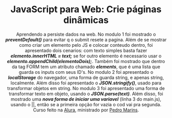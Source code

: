 <h1 align="center">JavaScript para Web: Crie páginas dinâmicas</h1>
<p align="center">
    Aprendendo a persiste dados na web. No modulo 1 foi mostrado o <em><strong>preventDefault()</strong></em> para evitar q o submit resete a pagina. Além de se mostrar como criar um elemento pelo JS e colocar conteudo dentro, foi apresentado dois cenarios: com texto simples basta fazer <em><strong>elemento.innerHTML = text;</strong></em> se for outro elemento é necessario usar o <em><strong>elemento.appendChild(elementoDois);</strong></em>. Também foi mostrado que dentro da tag FORM tem um atributo chamado <em><strong>elements</strong></em>, que é uma lista que guarda os inputs com seus ID's. No modulo 2 foi apresentado o <em><strong>localStorage</strong></em> do navegador, uma forma de guarda string, e apenas string, localmente. Além disso foi apresentado o <em><strong>JSON.stringify()</strong></em>, usado para transformar objetos em string. No modulo 3 foi apresentado uma forma de transformar texto em objeto, usando o <em><strong>JSON.parse(text)</strong></em>. Além disso, foi mostrado uma <em><strong>nova forma de iniciar uma variavel</strong></em> (linha 3 do main.js), usando o ||, então se a primeira opção for vazia o cod vai pra segunda.  
    Curso feito na <a href="https://cursos.alura.com.br/">Alura</a>, ministrado por
    <a href="https://www.linkedin.com/in/pedromarins/">Pedro Marins</a>.
</p>


